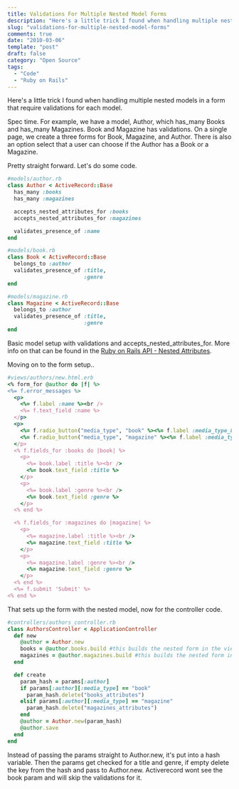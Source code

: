 ```yaml
---
title: Validations For Multiple Nested Model Forms
description: "Here's a little trick I found when handling multiple nested models in a form that require validations for each model."
slug: "validations-for-multiple-nested-model-forms"
comments: true
date: "2010-03-06"
template: "post"
draft: false
category: "Open Source"
tags:
  - "Code"
  - "Ruby on Rails"
---
```


Here's a little trick I found when handling multiple nested models in a form that require validations for each model.

Spec time. For example, we have a model, Author, which has_many Books and has_many Magazines. Book and Magazine has validations. On a single page, we create a three forms for Book, Magazine, and Author. There is also an option select that a user can choose if the Author has a Book or a Magazine.

Pretty straight forward. Let's do some code.

```ruby
#models/author.rb
class Author < ActiveRecord::Base
  has_many :books
  has_many :magazines

  accepts_nested_attributes_for :books
  accepts_nested_attributes_for :magazines

  validates_presence_of :name
end
```

```ruby
#models/book.rb
class Book < ActiveRecord::Base
  belongs_to :author
  validates_presence_of :title,
                        :genre
end
```

```ruby
#models/magazine.rb
class Magazine < ActiveRecord::Base
  belongs_to :author
  validates_presence_of :title,
                        :genre
end
```

Basic model setup with validations and accepts_nested_attributes_for. More info on that can be found in the [Ruby on Rails API - Nested Attributes](https://api.rubyonrails.org/classes/ActiveRecord/NestedAttributes/ClassMethods.html).

Moving on to the form setup..

```ruby
#views/authors/new.html.erb
<% form_for @author do |f| %>
<%= f.error_messages %>
  <p>
    <%= f.label :name %><br />
    <%= f.text_field :name %>
  </p>
  <p>
    <%= f.radio_button("media_type", "book" %><%= f.label :media_type_book, 'Book' %> [?]
    <%= f.radio_button("media_type", "magazine" %><%= f.label :media_type_magazine, 'Magazine' %> [?]
  </p>
  <% f.fields_for :books do |book| %>
    <p>
      <%= book.label :title %><br />
      <%= book.text_field :title %>
    </p>
    <p>
      <%= book.label :genre %><br />
      <%= book.text_field :genre %>
    </p>
  <% end %>

  <% f.fields_for :magazines do |magazine| %>
    <p>
      <%= magazine.label :title %><br />
      <%= magazine.text_field :title %>
    </p>
    <p>
      <%= magazine.label :genre %><br />
      <%= magazine.text_field :genre %>
    </p>
  <% end %>
  <%= f.submit 'Submit' %>
<% end %>
```

That sets up the form with the nested model, now for the controller code.

```ruby
#controllers/authors_controller.rb
class AuthorsController < ApplicationController
  def new
    @author = Author.new
    books = @author.books.build #this builds the nested form in the view
    magazines = @author.magazines.build #this builds the nested form in the view
  end

  def create
    param_hash = params[:author]
    if params[:author][:media_type] == "book"
      param_hash.delete("books_attributes")
    elsif params[:author][:media_type] == "magazine"
      param_hash.delete("magazines_attributes")
    end
    @author = Author.new(param_hash)
    @author.save
  end
end
```

Instead of passing the params straight to Author.new, it's put into a hash variable. Then the params get checked for a title and genre, if empty delete the key from the hash and pass to Author.new. Activerecord wont see the book param and will skip the validations for it.